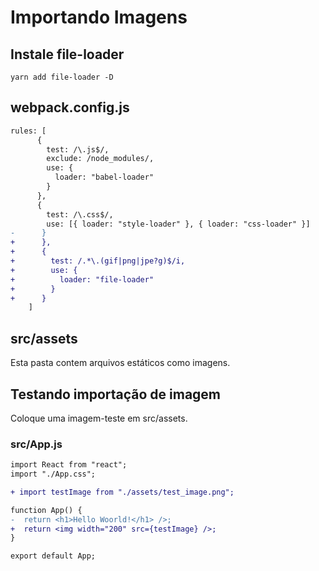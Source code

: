 # Importando Imagens

## Instale file-loader

`yarn add file-loader -D`

## webpack.config.js

```diff
rules: [
      {
        test: /\.js$/,
        exclude: /node_modules/,
        use: {
          loader: "babel-loader"
        }
      },
      {
        test: /\.css$/,
        use: [{ loader: "style-loader" }, { loader: "css-loader" }]
-      }
+      },
+      {
+        test: /.*\.(gif|png|jpe?g)$/i,
+        use: {
+          loader: "file-loader"
+        }
+      }
    ]
```

## src/assets

Esta pasta contem arquivos estáticos como imagens.

## Testando importação de imagem

Coloque uma imagem-teste em src/assets.

### src/App.js

```diff
import React from "react";
import "./App.css";

+ import testImage from "./assets/test_image.png";

function App() {
-  return <h1>Hello Woorld!</h1> />;
+  return <img width="200" src={testImage} />;
}

export default App;
```
